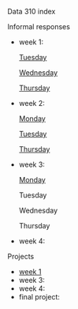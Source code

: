 
Data 310 index

Informal responses

- week 1: 
  
    [Tuesday](TuesdayWeek1.md)
  
    [Wednesday](WednesdayWeek1.md)
  
    [Thursday](https://gwen013.github.io/data310/writeup01.html)
  

- week 2:
  
    [Monday](MondayWeek2.md)
  
    [Tuesday](TusedayWeek2.md)
  
    [Thursday](ThursdayWeek2.md)
  

- week 3:
  
    [Monday](MondayWeek3.md)
  
    Tuesday
  
    Wednesday
  
    Thursday
  

- week 4:

Projects

- [week 1](Project1.md)
- week 3:
- week 4:
- final project:
